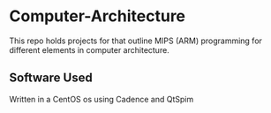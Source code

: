 # Computer-Architecture
This repo holds projects for that outline MIPS (ARM) programming for different elements in computer architecture.

## Software Used
Written in a CentOS os using Cadence and QtSpim
